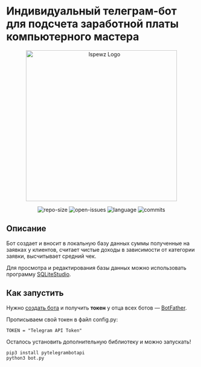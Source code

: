 # Индивидуальный телеграм-бот для подсчета заработной платы компьютерного мастера

<p align="center"><img src="https://i.imgur.com/Mp6DYhC.png" width="400" alt="lspewz Logo"></p>
<p align="center">
<img src="https://img.shields.io/github/repo-size/SSA1MON/lspewzTgbot?label=size" alt="repo-size">
<img src="https://img.shields.io/github/issues-raw/SSA1MON/lspewzTGbot" alt="open-issues">
<img src="https://img.shields.io/github/languages/top/SSA1MON/lspewzTGbot" alt="language">
<img src="https://img.shields.io/github/last-commit/SSA1MON/lspewzTGbot" alt="commits">
</p>

## Описание
Бот создает и вносит в локальную базу данных суммы полученные на заявках у клиентов, считает чистые 
доходы в зависимости от категории заявки, высчитывает средний чек.

Для просмотра и редактирования базы данных можно использовать программу [SQLiteStudio](https://sqlitestudio.pl/).

## Как запустить
Нужно [создать бота](https://habr.com/ru/post/262247/) и получить **токен** у отца всех ботов — 
[BotFather](https://t.me/BotFather).

Прописываем свой токен в файл config.py:
```
TOKEN = "Telegram API Token"
```

Осталось установить дополнительную библиотеку и можно запускать!
```
pip3 install pytelegrambotapi
python3 bot.py
```
